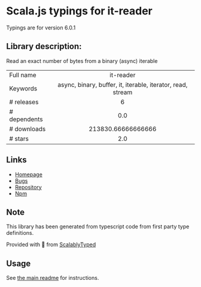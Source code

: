 
# Scala.js typings for it-reader

Typings are for version 6.0.1

## Library description:
Read an exact number of bytes from a binary (async) iterable

|                    |                 |
| ------------------ | :-------------: |
| Full name          | it-reader |
| Keywords           | async, binary, buffer, it, iterable, iterator, read, stream |
| # releases         | 6 |
| # dependents       | 0.0 |
| # downloads        | 213830.66666666666 |
| # stars            | 2.0 |

## Links
- [Homepage](https://github.com/alanshaw/it-reader#readme)
- [Bugs](https://github.com/alanshaw/it-reader/issues)
- [Repository](https://github.com/alanshaw/it-reader)
- [Npm](https://www.npmjs.com/package/it-reader)
    


## Note
This library has been generated from typescript code from first party type definitions.

Provided with :purple_heart: from [ScalablyTyped](https://github.com/oyvindberg/ScalablyTyped)

## Usage
See [the main readme](../../readme.md) for instructions.


